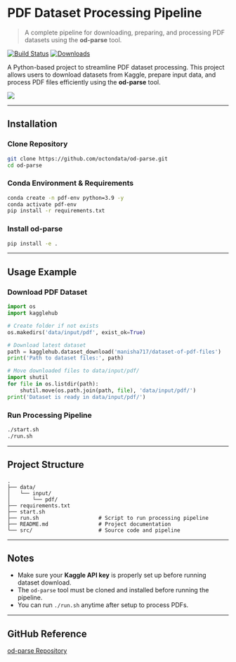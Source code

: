 # PDF Dataset Processing Pipeline

> A complete pipeline for downloading, preparing, and processing PDF datasets using the **od-parse** tool.

[![Build Status](https://img.shields.io/github/workflow/status/octondata/od-parse/CI/main?style=flat-square)](https://github.com/octondata/od-parse/actions)
[![Downloads](https://img.shields.io/github/downloads/octondata/od-parse/total?style=flat-square)](https://github.com/octondata/od-parse)

A Python-based project to streamline PDF dataset processing. This project allows users to download datasets from Kaggle, prepare input data, and process PDF files efficiently using the **od-parse** tool.

![](header.png)

---

## Installation

### Clone Repository

```bash
git clone https://github.com/octondata/od-parse.git
cd od-parse
```

### Conda Environment & Requirements

```bash
conda create -n pdf-env python=3.9 -y
conda activate pdf-env
pip install -r requirements.txt
```

### Install od-parse

```bash
pip install -e .
```

---

## Usage Example

### Download PDF Dataset

```python
import os
import kagglehub

# Create folder if not exists
os.makedirs('data/input/pdf', exist_ok=True)

# Download latest dataset
path = kagglehub.dataset_download('manisha717/dataset-of-pdf-files')
print('Path to dataset files:', path)

# Move downloaded files to data/input/pdf/
import shutil
for file in os.listdir(path):
    shutil.move(os.path.join(path, file), 'data/input/pdf/')
print('Dataset is ready in data/input/pdf/')
```

### Run Processing Pipeline

```bash
./start.sh
./run.sh
```

---

## Project Structure

```
.
├── data/
│   └── input/
│       └── pdf/             
├── requirements.txt         
├── start.sh                 
├── run.sh                   # Script to run processing pipeline
├── README.md                # Project documentation
└── src/                     # Source code and pipeline
```

---

## Notes

* Make sure your **Kaggle API key** is properly set up before running dataset download.
* The `od-parse` tool must be cloned and installed before running the pipeline.
* You can run `./run.sh` anytime after setup to process PDFs.

---

## GitHub Reference

[od-parse Repository](https://github.com/octondata/od-parse)
